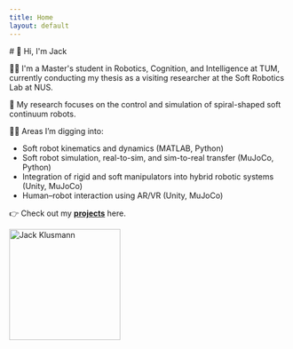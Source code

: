 ```yaml
---
title: Home
layout: default
---
```


<div class="intro">
  <div class="intro-text" markdown="1">
# 👋 Hi, I'm Jack

👨‍🎓 I'm a Master's student in Robotics, Cognition, and Intelligence at TUM, currently conducting my thesis as a visiting researcher at the Soft Robotics Lab at NUS.

🤖 My research focuses on the control and simulation of spiral-shaped soft continuum robots.

👨‍🔬 Areas I’m digging into:

- Soft robot kinematics and dynamics (MATLAB, Python)
- Soft robot simulation, real-to-sim, and sim-to-real transfer (MuJoCo, Python)
- Integration of rigid and soft manipulators into hybrid robotic systems (Unity, MuJoCo)
- Human–robot interaction using AR/VR (Unity, MuJoCo)

👉 Check out my **[projects](/projects/)** here.
  </div>

  <div class="intro-image">
    <img src="{{ '/assets/me.jpeg' | relative_url }}" alt="Jack Klusmann" width="200" height="200" loading="lazy">
  </div>
</div>
